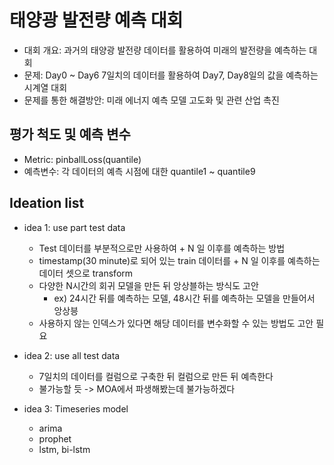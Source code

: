 # 태양광 발전량 예측 대회
- 대회 개요: 과거의 태양광 발전량 데이터를 활용하여 미래의 발전량을 예측하는 대회
- 문제: Day0 ~ Day6 7일치의 데이터를 활용하여 Day7, Day8일의 값을 예측하는 시계열 대회
- 문제를 통한 해결방안: 미래 에너지 예측 모델 고도화 및 관련 산업 촉진


## 평가 척도 및 예측 변수
- Metric: pinballLoss(quantile)
- 예측변수: 각 데이터의 예측 시점에 대한 quantile1 ~ quantile9



## Ideation list

- idea 1: use part test data
  - Test 데이터를 부분적으로만 사용하여 + N 일 이후를 예측하는 방법
  - timestamp(30 minute)로 되어 있는 train 데이터를 + N 일 이후를 예측하는 데이터 셋으로 transform
  - 다양한 N시간의 회귀 모델을 만든 뒤 앙상블하는 방식도 고안
    - ex) 24시간 뒤를 예측하는 모델, 48시간 뒤를 예측하는 모델을 만들어서 앙상븡
  - 사용하지 않는 인덱스가 있다면 해당 데이터를 변수화할 수 있는 방법도 고안 필요

- idea 2: use all test data
  - 7일치의 데이터를 컬럼으로 구축한 뒤 컬럼으로 만든 뒤 예측한다
  - 불가능할 듯 -> MOA에서 파생해봤는데 불가능하겠다

- idea 3: Timeseries model
  - arima
  - prophet
  - lstm, bi-lstm
